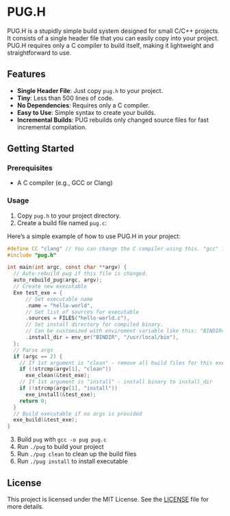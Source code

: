 # PUG.H

PUG.H is a stupidly simple build system designed for small C/C++ projects.
It consists of a single header file that you can easily copy into your project.
PUG.H requires only a C compiler to build itself, making it lightweight and straightforward to use.

## Features

- **Single Header File**: Just copy `pug.h` to your project.
- **Tiny**: Less than 500 lines of code.
- **No Dependencies**: Requires only a C compiler.
- **Easy to Use**: Simple syntax to create your builds.
- **Incremental Builds**: PUG rebuilds only changed source files for fast incremental compilation.

## Getting Started

### Prerequisites

- A C compiler (e.g., GCC or Clang)

### Usage

1. Copy `pug.h` to your project directory.
2. Create a build file named `pug.c`:

Here’s a simple example of how to use PUG.H in your project:

```c
#define CC "clang" // You can change the C compiler using this. "gcc" is the default.
#include "pug.h"

int main(int argc, const char **argv) {
  // Auto-rebuild pug if this file is changed.
  auto_rebuild_pug(argc, argv);
  // Create new executable
  Exe test_exe = {
      // Set executable name
      .name = "hello-world",
      // Set list of sources for executable
      .sources = FILES("hello-world.c"),
      // Set install directory for compiled binary.
      // Can be customized with enviroment variable like this: "BINDIR=/usr/bin ./pug"
      .install_dir = env_or("BINDIR", "/usr/local/bin"),
  };
  // Parse args
  if (argc == 2) {
    // If 1st argument is "clean" - remove all build files for this executable
    if (!strcmp(argv[1], "clean"))
      exe_clean(&test_exe);
    // If 1st argument is "install" - install binary to install_dir
    if (!strcmp(argv[1], "install"))
      exe_install(&test_exe);
    return 0;
  }
  // Build executable if no args is provided
  exe_build(&test_exe);
}

```

3. Build `pug` with `gcc -o pug pug.c`
4. Run `./pug` to build your project
5. Run `./pug clean` to clean up the build files
6. Run `./pug install` to install executable

## License

This project is licensed under the MIT License. See the [LICENSE](LICENSE) file for more details.
